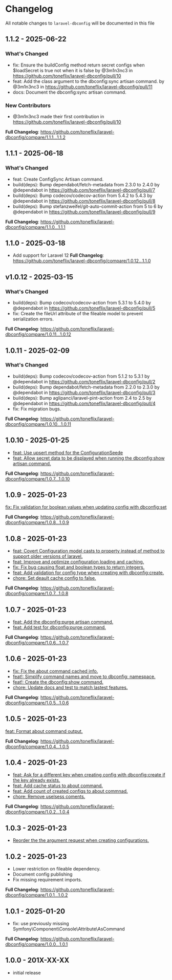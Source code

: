 # Changelog

All notable changes to `laravel-dbconfig` will be documented in this file

## 1.1.2 - 2025-06-22

### What's Changed

* fix: Ensure the buildConfig method return secret configs when $loadSecret is true not when it is false by @3m1n3nc3 in https://github.com/toneflix/laravel-dbconfig/pull/10 
* feat: Add the class argument to the dbconfig:sync artisan command. by @3m1n3nc3 in https://github.com/toneflix/laravel-dbconfig/pull/11
* docs: Document the dbconfig:sync artisan command.

### New Contributors

* @3m1n3nc3 made their first contribution in https://github.com/toneflix/laravel-dbconfig/pull/10

**Full Changelog**: https://github.com/toneflix/laravel-dbconfig/compare/1.1.1...1.1.2

## 1.1.1 - 2025-06-18

### What's Changed

* feat: Create ConfigSync Artisan command.
* build(deps): Bump dependabot/fetch-metadata from 2.3.0 to 2.4.0 by @dependabot in https://github.com/toneflix/laravel-dbconfig/pull/7
* build(deps): Bump codecov/codecov-action from 5.4.2 to 5.4.3 by @dependabot in https://github.com/toneflix/laravel-dbconfig/pull/8
* build(deps): Bump stefanzweifel/git-auto-commit-action from 5 to 6 by @dependabot in https://github.com/toneflix/laravel-dbconfig/pull/9

**Full Changelog**: https://github.com/toneflix/laravel-dbconfig/compare/1.1.0...1.1.1

## 1.1.0 - 2025-03-18

* Add support for Laravel 12
  **Full Changelog**: https://github.com/toneflix/laravel-dbconfig/compare/1.0.12...1.1.0

## v1.0.12 - 2025-03-15

### What's Changed

* build(deps): Bump codecov/codecov-action from 5.3.1 to 5.4.0 by @dependabot in https://github.com/toneflix/laravel-dbconfig/pull/5
* fix: Create the fileUrl attribute of the fileable model to prevent serialization errors.

**Full Changelog**: https://github.com/toneflix/laravel-dbconfig/compare/1.0.11...1.0.12

## 1.0.11 - 2025-02-09

### What's Changed

* build(deps): Bump codecov/codecov-action from 5.1.2 to 5.3.1 by @dependabot in https://github.com/toneflix/laravel-dbconfig/pull/2
* build(deps): Bump dependabot/fetch-metadata from 2.2.0 to 2.3.0 by @dependabot in https://github.com/toneflix/laravel-dbconfig/pull/3
* build(deps): Bump aglipanci/laravel-pint-action from 2.4 to 2.5 by @dependabot in https://github.com/toneflix/laravel-dbconfig/pull/4
* fix: Fix migration bugs.

**Full Changelog**: https://github.com/toneflix/laravel-dbconfig/compare/1.0.10...1.0.11

## 1.0.10 - 2025-01-25

- [feat: Use upsert method for the ConfigurationSeede](https://github.com/toneflix/laravel-dbconfig/commit/fc150633fac097e143003e85383db501ff89f8ed)
- [feat: Allow secret data to be displayed when running the dbconfig:show artisan command.](https://github.com/toneflix/laravel-dbconfig/commit/c104822126cb96b416b429506766ae0fb10d5c49)

**Full Changelog**: https://github.com/toneflix/laravel-dbconfig/compare/1.0.7...1.0.10

## 1.0.9 - 2025-01-23

[fix: Fix validation for boolean values when updating config with dbconfig:set](https://github.com/toneflix/laravel-dbconfig/commit/7728715d982496af7b638b435c46d06fe30db020)

**Full Changelog**: https://github.com/toneflix/laravel-dbconfig/compare/1.0.8...1.0.9

## 1.0.8 - 2025-01-23

- [feat: Covert Configuration model casts to property instead of method to support older versions of laravel.](https://github.com/toneflix/laravel-dbconfig/commit/efb6db3995b6f916e6bea3d03d7926b2d94db086)
- [feat: Improve and optimize configuration loading and caching.](https://github.com/toneflix/laravel-dbconfig/commit/1fac3b1a2fe88da6342348622b39eb48b79a00f6)
- [fix: Fix bug causing float and boolean types to return integers.](https://github.com/toneflix/laravel-dbconfig/commit/d106f8bba1942a468c809281ebade48014ce8dcb)
- [feat: Add validation for config type when creating with dbconfig:create.](https://github.com/toneflix/laravel-dbconfig/commit/a9cf4affa3594bb8187dbd37942600cca3ea45e4)
- [chore: Set deault cache config to false.](https://github.com/toneflix/laravel-dbconfig/commit/c769d9895d89d294a1ea484f1bc373febd3ddc77)

**Full Changelog**: https://github.com/toneflix/laravel-dbconfig/compare/1.0.7...1.0.8

## 1.0.7 - 2025-01-23

- [feat: Add the dbconfig:purge artisan command.](https://github.com/toneflix/laravel-dbconfig/commit/34f898471cb2ef3c1929d1459ff672e434b6bdc5)
- [feat: Add test for dbconfig:purge command.](https://github.com/toneflix/laravel-dbconfig/commit/ac2d034c2ad076200303d75c1b279db0fff506b4)

**Full Changelog**: https://github.com/toneflix/laravel-dbconfig/compare/1.0.6...1.0.7

## 1.0.6 - 2025-01-23

- [fix: Fix the about command cached info.](https://github.com/toneflix/laravel-dbconfig/commit/5f26b0db465bcdefe4a4cdbfb577b18a838728ec)
- [feat!: Simplify command names and move to dbconfig: namespace.](https://github.com/toneflix/laravel-dbconfig/commit/f2999d589628a83c1836bbacca525c1e5ab282c0)
- [feat!: Create the dbconfig:show command.](https://github.com/toneflix/laravel-dbconfig/commit/f2999d589628a83c1836bbacca525c1e5ab282c0)
- [chore: Update docs and test to match lastest features.](https://github.com/toneflix/laravel-dbconfig/commit/10861f703ff831def1513d7de4803c2217644eed)

**Full Changelog**: https://github.com/toneflix/laravel-dbconfig/compare/1.0.5...1.0.6

## 1.0.5 - 2025-01-23

[feat: Format about command output.](https://github.com/toneflix/laravel-dbconfig/commit/8348967e3a416a0fd656c521680ac6cdf1206648)

**Full Changelog**: https://github.com/toneflix/laravel-dbconfig/compare/1.0.4...1.0.5

## 1.0.4 - 2025-01-23

- [feat: Ask for a different key when creating config with dbconfig:create if the key already exists.](https://github.com/toneflix/laravel-dbconfig/commit/46df9ca706fa689733a381a1a7394f2d4682077e)
- [feat: Add cache status to about command.](https://github.com/toneflix/laravel-dbconfig/commit/3831b9b8caeb4fc3c4cccbf7175f3ebf6f199464)
- [feat: Add count of created configs to about commnad.](https://github.com/toneflix/laravel-dbconfig/commit/e3316ab791998d8924d84202835c8072948acd3a)
- [chore: Remove uselsess coments.](https://github.com/toneflix/laravel-dbconfig/commit/12b90bb48ac9e9e977aba76e76ba24bd2529ced6)

**Full Changelog**: https://github.com/toneflix/laravel-dbconfig/compare/1.0.2...1.0.4

## 1.0.3 - 2025-01-23

- [Reorder the the argument request when creating configurations.](https://github.com/toneflix/laravel-dbconfig/commit/bdee2ee7592db05b64dd45a9bc01221519682409)

## 1.0.2 - 2025-01-23

- Lower restriction on fileable dependency.
- Document config publishing
- Fix missing requirement imports.

**Full Changelog**: https://github.com/toneflix/laravel-dbconfig/compare/1.0.1...1.0.2

## 1.0.1 - 2025-01-20

- fix: use previously missing Symfony\Component\Console\Attribute\AsCommand

**Full Changelog**: https://github.com/toneflix/laravel-dbconfig/compare/1.0.0...1.0.1

## 1.0.0 - 201X-XX-XX

- initial release

